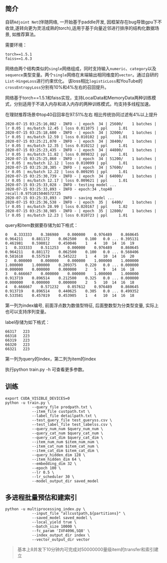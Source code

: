 ## 简介

自研`Adjoint Net`(伴随网络, 一开始基于paddle开发, 因框架存在bug导致gpu下不收敛,遂转向更为灵活成熟的torch),适用于基于向量近邻进行排序的结构化数据场景, 如推荐算法。

需要环境：
```
torch==1.5.1
faiss==1.6.3
```

网络由两个结构类似的`single`网络组成，同时支持输入`numeric`、`category`以及`sequence`类型变量。两个`single`网络在末端输出相同维度的`vector`。通过自研的`List-HingeLoss`进行约束优化。
该loss相比`logisticLoss`和YouTube的`crossEntropyLoss`分别有10%和4%左右的召回提升。

网络基于torch==1.5.1和faiss实现，支持LocalData和MemoryData两种训练模式，分别适用于不进入内存和进入内存的两种训练模式。均支持多线程加速。

在理财推荐场景中top40召回率在97.51%左右 相比传统协同过滤有4%以上提升

```
2020-07-15 03:25:16,082 - INFO - | epoch  34 | 25600/    1 batches | lr 0.05 | ms/batch 12.45 | loss 0.011075 | ppl     1.01
2020-07-15 03:25:18,600 - INFO - | epoch  34 | 32000/    1 batches | lr 0.05 | ms/batch 12.59 | loss 0.010102 | ppl     1.01
2020-07-15 03:25:21,070 - INFO - | epoch  34 | 38400/    1 batches | lr 0.05 | ms/batch 12.35 | loss 0.010212 | ppl     1.01
2020-07-15 03:25:23,435 - INFO - | epoch  34 | 44800/    1 batches | lr 0.05 | ms/batch 11.82 | loss 0.009832 | ppl     1.01
2020-07-15 03:25:25,860 - INFO - | epoch  34 | 51200/    1 batches | lr 0.05 | ms/batch 12.12 | loss 0.010099 | ppl     1.01
2020-07-15 03:25:28,305 - INFO - | epoch  34 | 57600/    1 batches | lr 0.05 | ms/batch 12.22 | loss 0.009295 | ppl     1.01
2020-07-15 03:25:30,739 - INFO - | epoch  34 | 64000/    1 batches | lr 0.05 | ms/batch 12.17 | loss 0.009621 | ppl     1.01
2020-07-15 03:25:33,028 - INFO - testing model ...
2020-07-15 03:25:33,893 - INFO - epoch:34 ,top40 recall:0.9751015046572725
2020-07-15 03:25:33,893 - INFO - saving model ...
2020-07-15 03:25:36,538 - INFO - | epoch  35 |  6400/    1 batches | lr 0.05 | ms/batch 28.99 | loss 0.020167 | ppl     1.02
2020-07-15 03:25:38,985 - INFO - | epoch  35 | 12800/    1 batches | lr 0.05 | ms/batch 12.23 | loss 0.010723 | ppl     1.01
```

query和item数据要存储为如下格式：

```
0	0.333333	0.386980	0.000000	0.976489	0.860645	0.964211	0.881172	0.062500	0.100	0.0	...	0.395131	0.461981	0.598012	0.450046	1	4	10	14	16	19
1	0.333333	0.511253	0.000000	0.976489	0.860645	0.964211	0.881172	0.062500	0.100	0.0	...	0.560406	0.581618	0.557519	0.545222	1	4	10	14	16	20
2	0.000000	0.000000	0.000000	1.000000	1.000000	1.000000	1.000000	0.209375	0.220	0.0	...	0.000000	0.000000	0.000000	0.000000	2	5	9	14	16	18
3	0.666667	0.000000	0.000000	1.000000	1.000000	0.913719	0.896514	0.212500	0.325	0.0	...	0.000000	0.000000	0.000000	0.000000	2	5	10	14	16	18
4	0.666667	0.571232	0.057612	0.976489	0.860645	0.913719	0.896514	0.440625	0.305	0.0	...	0.499352	0.533581	0.457819	0.453905	1	4	10	14	16	18
```

第一列为index编号, 前面浮点数为数值型特征, 后面整数型为分类型变量, 实际上也可以支持序列变量。

label存储为如下格式：
```
66317	223
66318	223
66319	223
66320	223
66321	223
```

第一列为query的index，第二列为item的index

执行python train.py -h 可查看更多参数。


## 训练

```
export CUDA_VISIBLE_DEVICES=0
python -u train.py \
            --query_file prodpath.txt \
            --item_file custpath.txt \
            --label_file detailpath.txt \
            --test_query_file test_queryss.csv \
            --test_label_file test_labelss.csv \
            --query_num_num $query_num_num \
            --query_cat_num $query_cat_num \
            --query_cat_dim $query_cat_dim \
            --item_num_num $item_num_num \
            --item_cat_num $item_cat_num \
            --item_cat_dim $item_cat_dim \
            --query_hidden_dim 128 \
            --item_hidden_dim 64 \
            --embedding_dim 32 \
            --epoch 100 \
            --lr 0.5 \
            --lr_scheduler 30 \
            --model_output_dir saved_model
```

## 多进程批量预估和建索引

```
python -u multiprocessing_index.py \
            --input_file "allcustpath,${partitions}" \
            --saved_model saved_model \
            --local_yield true \
            --batch_size 10000 \
            --fc_param 'IVF4096,SQ8' \
            --index_output_dir index \
            --vector_output_dir vector
```
> 基本上8并发下10分钟内可完成对50000000量级item的transfer和索引建立
